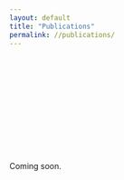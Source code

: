 ```yaml
---
layout: default
title: "Publications"
permalink: //publications/
---
```

<p><br></p>
<p><br></p>
<p><br></p>
<p><br></p>
<p><br></p>
<p><br></p>
<p>Coming soon.</p>
